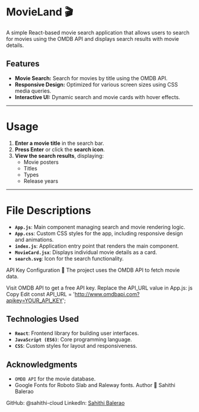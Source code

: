 # MovieLand 🎬

A simple React-based movie search application that allows users to search for movies using the OMDB API and displays search results with movie details.

## Features
- **Movie Search:** Search for movies by title using the OMDB API.
- **Responsive Design:** Optimized for various screen sizes using CSS media queries.
- **Interactive UI:** Dynamic search and movie cards with hover effects.

---


# Usage

1. **Enter a movie title** in the search bar.
2. **Press Enter** or click the **search icon**.
3. **View the search results**, displaying:
   - Movie posters
   - Titles
   - Types
   - Release years

---

# File Descriptions

- **`App.js`**: Main component managing search and movie rendering logic.
- **`App.css`**: Custom CSS styles for the app, including responsive design and animations.
- **`index.js`**: Application entry point that renders the main component.
- **`MovieCard.jsx`**: Displays individual movie details as a card.
- **`search.svg`**: Icon for the search functionality.

API Key Configuration 🔑
The project uses the OMDB API to fetch movie data.

Visit OMDB API to get a free API key.
Replace the API_URL value in App.js:
js
Copy
Edit
const API_URL = 'http://www.omdbapi.com?apikey=YOUR_API_KEY';
## Technologies Used
- **`React`**: Frontend library for building user interfaces.
- **`JavaScript (ES6)`**: Core programming language.
- **`CSS`**: Custom styles for layout and responsiveness.



## Acknowledgments
- `OMDB API` for the movie database.
- Google Fonts for Roboto Slab and Raleway fonts.
Author
👤 Sahithi Balerao

GitHub: @sahithi-cloud
LinkedIn: [Sahithi Balerao](https://www.linkedin.com/in/sahithi-balerao29/)

